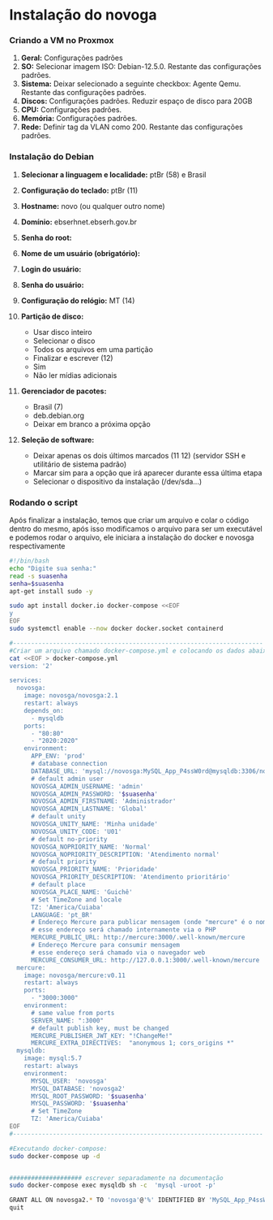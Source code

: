 # Instalação do novoga


### Criando a VM no Proxmox

1. **Geral:** Configurações padrões
2. **SO:** Selecionar imagem ISO: Debian-12.5.0. Restante das configurações padrões.
3. **Sistema:** Deixar selecionado a seguinte checkbox: Agente Qemu. Restante das configurações padrões.
4. **Discos:** Configurações padrões. Reduzir espaço de disco para 20GB
5. **CPU:** Configurações padrões.
6. **Memória:** Configurações padrões.
7. **Rede:** Definir tag da VLAN como 200. Restante das configurações padrões.

### Instalação do Debian

1. **Selecionar a linguagem e localidade:** ptBr (58) e Brasil

2. **Configuração do teclado:** ptBr (11)

3. **Hostname:** novo (ou qualquer outro nome)

4. **Domínio:** ebserhnet.ebserh.gov.br

5. **Senha do root:**
   
6. **Nome de um usuário (obrigatório):**
   
7. **Login do usuário:**
   
8. **Senha do usuário:**

9. **Configuração do relógio:** MT (14)

10. **Partição de disco:** 
    - Usar disco inteiro
    - Selecionar o disco
    - Todos os arquivos em uma partição
    - Finalizar e escrever (12)
    - Sim
    - Não ler mídias adicionais

11. **Gerenciador de pacotes:**
    - Brasil (7)
    - deb.debian.org
    - Deixar em branco a próxima opção

12. **Seleção de software:**
    - Deixar apenas os dois últimos marcados (11 12) (servidor SSH e utilitário de sistema padrão)
    - Marcar sim para a opção que irá aparecer durante essa última etapa
    - Selecionar o dispositivo da instalação (/dev/sda...)
### Rodando o script

Após finalizar a instalação, temos que criar um arquivo e colar o código dentro do mesmo, após isso modificamos o arquivo para ser um executável e podemos rodar o arquivo, ele iniciara a instalação do docker e novosga respectivamente

```bash
#!/bin/bash
echo "Digite sua senha:"
read -s suasenha
senha=$suasenha
apt-get install sudo -y

sudo apt install docker.io docker-compose <<EOF
y
EOF
sudo systemctl enable --now docker docker.socket containerd

#---------------------------------------------------------------------
#Criar um arquivo chamado docker-compose.yml e colocando os dados abaixo: 
cat <<EOF > docker-compose.yml
version: '2'

services:
  novosga:
    image: novosga/novosga:2.1
    restart: always
    depends_on:
      - mysqldb
    ports:
      - "80:80"
      - "2020:2020"
    environment:
      APP_ENV: 'prod'
      # database connection
      DATABASE_URL: 'mysql://novosga:MySQL_App_P4ssW0rd@mysqldb:3306/novosga2?charset=utf8mb4&serverVersion=5.7'
      # default admin user
      NOVOSGA_ADMIN_USERNAME: 'admin'
      NOVOSGA_ADMIN_PASSWORD: '$suasenha'
      NOVOSGA_ADMIN_FIRSTNAME: 'Administrador'
      NOVOSGA_ADMIN_LASTNAME: 'Global'
      # default unity
      NOVOSGA_UNITY_NAME: 'Minha unidade'
      NOVOSGA_UNITY_CODE: 'U01'
      # default no-priority
      NOVOSGA_NOPRIORITY_NAME: 'Normal'
      NOVOSGA_NOPRIORITY_DESCRIPTION: 'Atendimento normal'
      # default priority
      NOVOSGA_PRIORITY_NAME: 'Prioridade'
      NOVOSGA_PRIORITY_DESCRIPTION: 'Atendimento prioritário'
      # default place
      NOVOSGA_PLACE_NAME: 'Guichê'
      # Set TimeZone and locale
      TZ: 'America/Cuiaba'
      LANGUAGE: 'pt_BR'
      # Endereço Mercure para publicar mensagem (onde "mercure" é o nome do host)
      # esse endereço será chamado internamente via o PHP
      MERCURE_PUBLIC_URL: http://mercure:3000/.well-known/mercure
      # Endereço Mercure para consumir mensagem
      # esse endereço será chamado via o navegador web
      MERCURE_CONSUMER_URL: http://127.0.0.1:3000/.well-known/mercure
  mercure:
    image: novosga/mercure:v0.11
    restart: always
    ports:
      - "3000:3000"
    environment:
      # same value from ports
      SERVER_NAME: ":3000"
      # default publish key, must be changed
      MERCURE_PUBLISHER_JWT_KEY: "!ChangeMe!"
      MERCURE_EXTRA_DIRECTIVES:  "anonymous 1; cors_origins *"
  mysqldb:
    image: mysql:5.7
    restart: always
    environment:
      MYSQL_USER: 'novosga'
      MYSQL_DATABASE: 'novosga2'
      MYSQL_ROOT_PASSWORD: '$suasenha'
      MYSQL_PASSWORD: '$suasenha'
      # Set TimeZone
      TZ: 'America/Cuiaba'
EOF
#---------------------------------------------------------------------

#Executando docker-compose:
sudo docker-compose up -d


#################### escrever separadamente na documentação
sudo docker-compose exec mysqldb sh -c  'mysql -uroot -p'

GRANT ALL ON novosga2.* TO 'novosga'@'%' IDENTIFIED BY 'MySQL_App_P4ssW0rd';
quit
```

